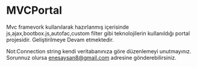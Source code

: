 ﻿# MVCPortal
Mvc framevork kullanılarak hazırlanmış içerisinde js,ajax,bootbox.js,autofac,custom filter gibi teknolojilerin kullanıldığı portal projesidir. Geliştirilmeye Devam etmektedir.

Not:Connection string kendi veritabanınıza göre düzenlemeyi unutmayınız. Sorunnuz olursa enesaysan8@gmail.com adresine gönderebilirsiniz. 
